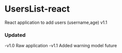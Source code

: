 # UsersList-react
React application to add users (username,age) v1.1

### Updated
-v1.0 Raw application
-v1.1 Added warning model future
